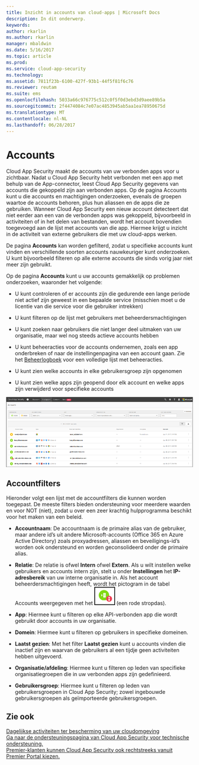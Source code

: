 ```yaml
---
title: Inzicht in accounts van cloud-apps | Microsoft Docs
description: In dit onderwerp.
keywords: 
author: rkarlin
ms.author: rkarlin
manager: mbaldwin
ms.date: 5/16/2017
ms.topic: article
ms.prod: 
ms.service: cloud-app-security
ms.technology: 
ms.assetid: 7811f23b-6100-427f-93b1-44f5f81f6c76
ms.reviewer: reutam
ms.suite: ems
ms.openlocfilehash: 5033a66c976775c512c0f5f0d3ebd3d9aee89b5a
ms.sourcegitcommit: 2f4474084c7e07ac4853945ab5aa1ea78950675d
ms.translationtype: MT
ms.contentlocale: nl-NL
ms.lasthandoff: 06/28/2017
---
```

# <a name="accounts"></a>Accounts
Cloud App Security maakt de accounts van uw verbonden apps voor u zichtbaar. Nadat u Cloud App Security hebt verbonden met een app met behulp van de App-connector, leest Cloud App Security gegevens van accounts die gekoppeld zijn aan verbonden apps. Op de pagina Accounts kunt u die accounts en machtigingen onderzoeken, evenals de groepen waartoe de accounts behoren, plus hun aliassen en de apps die ze gebruiken. Wanneer Cloud App Security een nieuw account detecteert dat niet eerder aan een van de verbonden apps was gekoppeld, bijvoorbeeld in activiteiten of in het delen van bestanden, wordt het account bovendien toegevoegd aan de lijst met accounts van die app. Hiermee krijgt u inzicht in de activiteit van externe gebruikers die met uw cloud-apps werken.


De pagina **Accounts** kan worden gefilterd, zodat u specifieke accounts kunt vinden en verschillende soorten accounts nauwkeuriger kunt onderzoeken. U kunt bijvoorbeeld filteren op alle externe accounts die sinds vorig jaar niet meer zijn gebruikt. 

Op de pagina **Accounts** kunt u uw accounts gemakkelijk op problemen onderzoeken, waaronder het volgende:  

-   U kunt controleren of er accounts zijn die gedurende een lange periode niet actief zijn geweest in een bepaalde service (misschien moet u de licentie van die service voor die gebruiker intrekken)  
-   U kunt filteren op de lijst met gebruikers met beheerdersmachtigingen  

-   U kunt zoeken naar gebruikers die niet langer deel uitmaken van uw organisatie, maar wel nog steeds actieve accounts hebben  

-   U kunt beheeracties voor de accounts ondernemen, zoals een app onderbreken of naar de instellingenpagina van een account gaan. Zie het [Beheerlogboek](governance-actions.md) voor een volledige lijst met beheeracties.
    
-   U kunt zien welke accounts in elke gebruikersgroep zijn opgenomen  

-   U kunt zien welke apps zijn geopend door elk account en welke apps zijn verwijderd voor specifieke accounts
    

![scherm Accounts](./media/accounts-page.png)

## <a name="account-filters"></a>Accountfilters
Hieronder volgt een lijst met de accountfilters die kunnen worden toegepast. De meeste filters bieden ondersteuning voor meerdere waarden en voor NOT (niet), zodat u over een zeer krachtig hulpprogramma beschikt voor het maken van een beleid.  
  
- **Accountnaam**: De accountnaam is de primaire alias van de gebruiker, maar andere id’s uit andere Microsoft-accounts (Office 365 en Azure Active Directory) zoals proxyadressen, aliassen en beveiligings-id’s worden ook ondersteund en worden geconsolideerd onder de primaire alias.

- **Relatie**: De relatie is ofwel **Intern** ofwel **Extern**. Als u wilt instellen welke gebruikers en accounts intern zijn, stelt u onder **Instellingen** het **IP-adresbereik** van uw interne organisatie in. Als het account beheerdersmachtigingen heeft, wordt het pictogram in de tabel Accounts weergegeven met het ![accountbeheerderspictogram](./media/accounts-admin-icon.png) (een rode stropdas).

- **App**: Hiermee kunt u filteren op elke API-verbonden app die wordt gebruikt door accounts in uw organisatie.

- **Domein**: Hiermee kunt u filteren op gebruikers in specifieke domeinen.

- **Laatst gezien**: Met het filter **Laatst gezien** kunt u accounts vinden die inactief zijn en waarvan de gebruikers al een tijdje geen activiteiten hebben uitgevoerd.

- **Organisatie/afdeling**: Hiermee kunt u filteren op leden van specifieke organisatiegroepen die in uw verbonden apps zijn gedefinieerd.

- **Gebruikersgroep**: Hiermee kunt u filteren op leden van gebruikersgroepen in Cloud App Security; zowel ingebouwde gebruikersgroepen als geïmporteerde gebruikersgroepen.


## <a name="see-also"></a>Zie ook  
[Dagelijkse activiteiten ter bescherming van uw cloudomgeving](daily-activities-to-protect-your-cloud-environment.md)   
[Ga naar de ondersteuningspagina van Cloud App Security voor technische ondersteuning.](http://support.microsoft.com/oas/default.aspx?prid=16031)   
[Premier-klanten kunnen Cloud App Security ook rechtstreeks vanuit Premier Portal kiezen.](https://premier.microsoft.com/)  
  
  